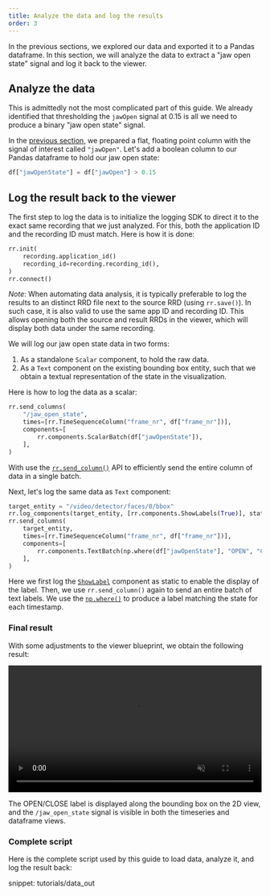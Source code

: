 ```yaml
---
title: Analyze the data and log the results
order: 3
---
```




In the previous sections, we explored our data and exported it to a Pandas dataframe. In this section, we will analyze the data to extract a "jaw open state" signal and log it back to the viewer.



## Analyze the data

This is admittedly not the most complicated part of this guide. We already identified that thresholding the `jawOpen` signal at 0.15 is all we need to produce a binary "jaw open state" signal.

In the [previous section](export-dataframe.md#inspect-the-dataframe), we prepared a flat, floating point column with the signal of interest called `"jawOpen"`. Let's add a boolean column to our Pandas dataframe to hold our jaw open state:

```python
df["jawOpenState"] = df["jawOpen"] > 0.15
```


## Log the result back to the viewer

The first step to log the data is to initialize the logging SDK to direct it to the exact same recording that we just analyzed. For this, both the application ID and the recording ID must match. Here is how it is done:

```python
rr.init(
    recording.application_id()
    recording_id=recording.recording_id(),
)
rr.connect()
```

_Note_: When automating data analysis, it is typically preferable to log the results to an distinct RRD file next to the source RRD (using `rr.save()`). In such case, it is also valid to use the same app ID and recording ID. This allows opening both the source and result RRDs in the viewer, which will display both data under the same recording.

We will log our jaw open state data in two forms:
1. As a standalone `Scalar` component, to hold the raw data.
2. As a `Text` component on the existing bounding box entity, such that we obtain a textual representation of the state in the visualization.

Here is how to log the data as a scalar:

```python
rr.send_columns(
    "/jaw_open_state",
    times=[rr.TimeSequenceColumn("frame_nr", df["frame_nr"])],
    components=[
        rr.components.ScalarBatch(df["jawOpenState"]),
    ],
)
```

With use the [`rr.send_column()`](../../howto/send_columns.md) API to efficiently send the entire column of data in a single batch.

Next, let's log the same data as `Text` component:

```python
target_entity = "/video/detector/faces/0/bbox"
rr.log_components(target_entity, [rr.components.ShowLabels(True)], static=True)
rr.send_columns(
    target_entity,
    times=[rr.TimeSequenceColumn("frame_nr", df["frame_nr"])],
    components=[
        rr.components.TextBatch(np.where(df["jawOpenState"], "OPEN", "CLOSE")),
    ],
)
```

Here we first log the [`ShowLabel`](../../reference/types/components/show_labels.md) component as static to enable the display of the label. Then, we use `rr.send_column()` again to send an entire batch of text labels. We use the [`np.where()`](https://numpy.org/doc/stable/reference/generated/numpy.where.html) to produce a label matching the state for each timestamp.

### Final result

With some adjustments to the viewer blueprint, we obtain the following result:

<video width="100%" autoplay loop muted controls>
    <source src="https://static.rerun.io/getting-started-data-out/data-out-final-vp8.webm" type="video/webm" />
</video>

The OPEN/CLOSE label is displayed along the bounding box on the 2D view, and the `/jaw_open_state` signal is visible in both the timeseries and dataframe views.


### Complete script

Here is the complete script used by this guide to load data, analyze it, and log the result back:

snippet: tutorials/data_out
